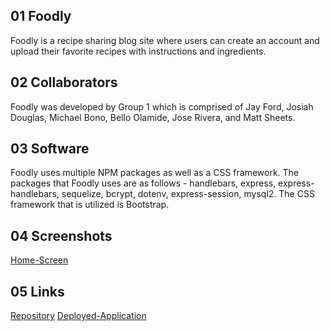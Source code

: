 ## 01 Foodly
Foodly is a recipe sharing blog site where users can create an account and upload their favorite recipes with instructions and ingredients.

## 02 Collaborators
Foodly was developed by Group 1 which is comprised of Jay Ford, Josiah Douglas, Michael Bono, Bello Olamide, Jose Rivera, and Matt Sheets.

## 03 Software
Foodly uses multiple NPM packages as well as a CSS framework. The packages that Foodly uses are as follows -
handlebars, express, express-handlebars, sequelize, bcrypt, dotenv, express-session, mysql2.
The CSS framework that is utilized is Bootstrap.

## 04 Screenshots

[Home-Screen](https://imgur.com/a/VULbKUX)

## 05 Links

[Repository](https://github.com/bonomichael98/foodly)
[Deployed-Application]()
